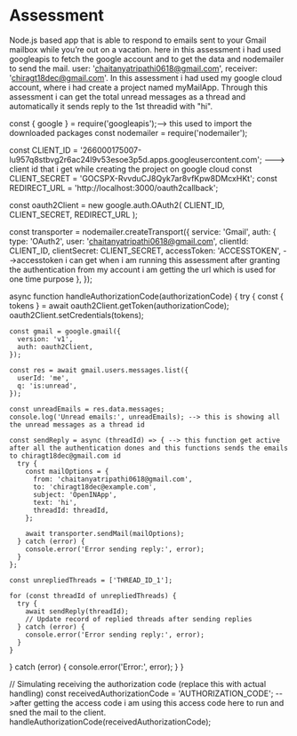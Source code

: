 # Assessment
 Node.js based app that is able to respond to emails sent to your Gmail mailbox while you’re out on a vacation. 
here in this assessment i had used googleapis to fetch the google account and to get the data and nodemailer to send the mail.
 user: 'chaitanyatripathi0618@gmail.com', 
 receiver: 'chiragt18dec@gmail.com'.
 In this assessment i had used my google cloud account, where i had create a project named myMailApp.
 Through this assessment i can get the total unread messages as a thread and automatically it sends reply to the 1st threadid with "hi".
 
 const { google } = require('googleapis');--> this used to import the downloaded packages
const nodemailer = require('nodemailer');

const CLIENT_ID = '266000175007-lu957q8stbvg2r6ac24l9v53esoe3p5d.apps.googleusercontent.com'; ---> client id that i get while creating the project on google cloud
const CLIENT_SECRET = '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';
const REDIRECT_URL = 'http://localhost:3000/oauth2callback';

const oauth2Client = new google.auth.OAuth2(
  CLIENT_ID,
  CLIENT_SECRET,
  REDIRECT_URL
);

const transporter = nodemailer.createTransport({
  service: 'Gmail',
  auth: {
    type: 'OAuth2',
    user: 'chaitanyatripathi0618@gmail.com', 
    clientId: CLIENT_ID,
    clientSecret: CLIENT_SECRET,
    accessToken: 'ACCESSTOKEN', -->accesstoken i can get when i am running this assessment after granting the authentication from my account i am getting the url which is used for one time purpose 
  },
});

async function handleAuthorizationCode(authorizationCode) {
  try {
    const { tokens } = await oauth2Client.getToken(authorizationCode);
    oauth2Client.setCredentials(tokens);

    const gmail = google.gmail({
      version: 'v1',
      auth: oauth2Client,
    });

    const res = await gmail.users.messages.list({
      userId: 'me',
      q: 'is:unread',
    });

    const unreadEmails = res.data.messages;
    console.log('Unread emails:', unreadEmails); --> this is showing all the unread messages as a thread id

    const sendReply = async (threadId) => { --> this function get active after all the authentication dones and this functions sends the emails to chiragt18dec@gmail.com id
      try {
        const mailOptions = {
          from: 'chaitanyatripathi0618@gmail.com',
          to: 'chiragt18dec@example.com',
          subject: 'OpenINApp',
          text: 'hi',
          threadId: threadId,
        };

        await transporter.sendMail(mailOptions);
      } catch (error) {
        console.error('Error sending reply:', error);
      }
    };

    const unrepliedThreads = ['THREAD_ID_1']; 

    for (const threadId of unrepliedThreads) {
      try {
        await sendReply(threadId);
        // Update record of replied threads after sending replies
      } catch (error) {
        console.error('Error sending reply:', error);
      }
    }
  } catch (error) {
    console.error('Error:', error);
  }
}

// Simulating receiving the authorization code (replace this with actual handling)
const receivedAuthorizationCode = 'AUTHORIZATION_CODE'; -->after getting the access code i am using this access code here to run and sned the mail to the client.
handleAuthorizationCode(receivedAuthorizationCode);
